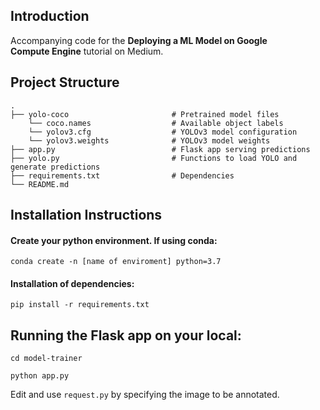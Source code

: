 ## Introduction

Accompanying code for the **Deploying a ML Model on Google Compute Engine** tutorial on Medium.

## Project Structure

    .
    ├── yolo-coco                       # Pretrained model files
        └── coco.names                  # Available object labels
        └── yolov3.cfg                  # YOLOv3 model configuration
        └── yolov3.weights              # YOLOv3 model weights              
    ├── app.py                          # Flask app serving predictions
    ├── yolo.py                         # Functions to load YOLO and generate predictions
    ├── requirements.txt                # Dependencies
    └── README.md


## Installation Instructions

#### Create your python environment. If using conda:

`conda create -n [name of enviroment] python=3.7`

#### Installation of dependencies:

`pip install -r requirements.txt`


## Running the Flask app on your local:

`cd model-trainer`

`python app.py`

Edit and use `request.py` by specifying the image to be annotated. 

